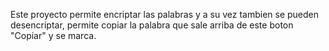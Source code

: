 Este proyecto permite encriptar las palabras y a su vez tambien se pueden desencriptar, permite copiar la palabra que sale arriba de este boton "Copiar" y se marca.
